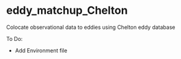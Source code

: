 # eddy_matchup_Chelton
Colocate observational data to eddies using Chelton eddy database

To Do: 
* Add Environment file

